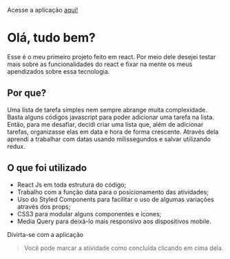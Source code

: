 Acesse a aplicação [aqui!](https://wallinsonrocha.github.io/todo-list-react/)

# Olá, tudo bem?
Esse é o meu primeiro projeto feito em react. Por meio dele desejei testar mais sobre as funcionalidades do react e fixar na mente os meus apendizados sobre essa tecnologia.

## Por que?
Uma lista de tarefa simples nem sempre abrange muita complexidade. Basta alguns códigos javascript para poder adicionar uma tarefa na lista. Então, para me desafiar, decidi criar uma lista que, além de adicionar tarefas, organizasse elas em data e hora de forma crescente. Através dela aprendi a trabalhar com datas usando milissegundos e salvar utilizando redux.

## O que foi utilizado
- React Js em toda estrutura do código;
- Trabalho com a função data para o posicionamento das atividades;
- Uso do Styled Components para facilitar o uso de algumas variações através dos props;
- CSS3 para modular alguns componentes e ícones;
- Media Query para deixá-lo mais responsívo aos dispositivos mobile.

Divirta-se com a aplicação

> Você pode marcar a atividade como concluída clicando em cima dela.